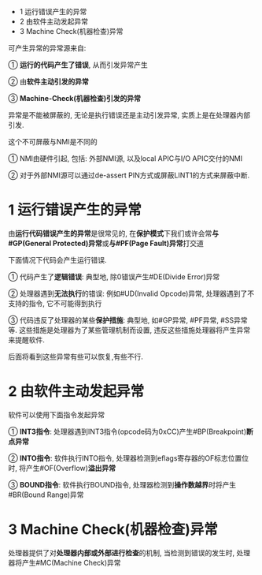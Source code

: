 - 1 运行错误产生的异常
- 2 由软件主动发起异常
- 3 Machine Check(机器检查)异常

可产生异常的异常源来自:

① **运行的代码产生了错误**, 从而引发异常产生

② 由**软件主动引发的异常**

③ **Machine\-Check(机器检查)引发的异常**

异常是不能被屏蔽的, 无论是执行错误还是主动引发异常, 实质上是在处理器内部引发.

这个不可屏蔽与NMI是不同的

① NMI由硬件引起, 包括: 外部NMI源, 以及local APIC与I/O APIC交付的NMI

② 对于外部NMI源可以通过de\-assert PIN方式或屏蔽LINT1的方式来屏蔽中断.

# 1 运行错误产生的异常

由**运行代码错误产生的异常**是很常见的, 在**保护模式**下我们或许会常**与\#GP(General Protected)异常**或**与\#PF(Page Fault)异常**打交道

下面情况下代码会产生运行错误.

① 代码产生了**逻辑错误**: 典型地, 除0错误产生\#DE(Divide Error)异常

② 处理器遇到**无法执行**的错误: 例如\#UD(Invalid Opcode)异常, 处理器遇到了不支持的指令, 它不可能得到执行

③ 代码违反了处理器的某些**保护措施**: 典型地, 如\#GP异常, \#PF异常, \#SS异常等. 这些措施是处理器为了某些管理机制而设置, 违反这些措施处理器将产生异常来提醒软件.

后面将看到这些异常有些可以恢复,有些不行.

# 2 由软件主动发起异常

软件可以使用下面指令发起异常

① **INT3指令**: 处理器遇到INT3指令(opcode码为0xCC)产生\#BP(Breakpoint)**断点异常**

② **INTO指令**: 软件执行INTO指令, 处理器检测到eflags寄存器的OF标志位置位时, 将产生\#OF(Overflow)**溢出异常**

③ **BOUND指令**: 软件执行BOUND指令, 处理器检测到**操作数越界**时将产生\#BR(Bound Range)异常

# 3 Machine Check(机器检查)异常

处理器提供了对**处理器内部或外部进行检查**的机制, 当检测到错误的发生时, 处理器将产生\#MC(Machine Check)异常